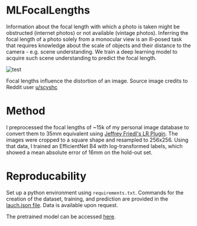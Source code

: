 # MLFocalLengths

Information about the focal length with which a photo is taken might be obstructed (internet photos) or not available (vintage photos). Inferring the focal length of a photo solely from a monocular view is an ill-posed task that requires knowledge about the scale of objects and their distance to the camera - e.g. scene understanding. We train a deep learning model to acquire such scene understanding to predict the focal length.
 
![test](img/stone_tagged2.gif)

Focal lengths influence the distortion of an image.
Source image credits to Reddit user [u/scyshc](https://www.reddit.com/r/photography/comments/48l8uy/a_gif_showing_why_focal_length_matters/)

# Method

I preprocessed the focal lengths of ~15k of my personal image database to convert them to 35mm equivalent using [Jeffrey Friedl's LR Plugin](http://regex.info/blog/lightroom-goodies/focal-length-sort). The images were cropped to a square shape and resampled to 256x256. Using that data, I trained an EfficientNet B4 with log-transformed labels, which showed a mean absolute error of 16mm on the hold-out set.

# Reproducability

Set up a python environment using ``requirements.txt``. Commands for the creation of the dataset, training, and prediction are provided in the [lauch.json file](https://github.com/nandometzger/MLFocalLengths/blob/main/.vscode/launch.json).
Data is available upon request.

The pretrained model can be accessed [here](https://drive.google.com/file/d/16Yf8dQrIAg-k8RKcy_chRsctrhQ4yzse/view?usp=share_link).



